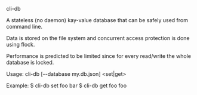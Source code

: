 cli-db

A stateless (no daemon) kay-value database that can be safely used from command line.

Data is stored on the file system and concurrent access protection is done using flock.

Performance is predicted to be limited since for every read/write the whole database is locked.

Usage:
cli-db [--database my.db.json] <set|get> <value>

Example:
$ cli-db set foo bar
$ cli-db get foo
foo


